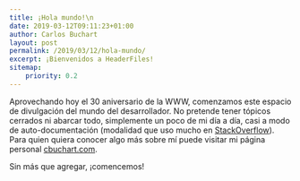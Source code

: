 ```yaml
---
title: ¡Hola mundo!\n
date: 2019-03-12T09:11:23+01:00
author: Carlos Buchart
layout: post
permalink: /2019/03/12/hola-mundo/
excerpt: ¡Bienvenidos a HeaderFiles!
sitemap:
    priority: 0.2
---
```

Aprovechando hoy el 30 aniversario de la WWW, comenzamos este espacio de divulgación del mundo del desarrollador. No pretende tener tópicos cerrados ni abarcar todo, simplemente un poco de mi día a día, casi a modo de auto-documentación (modalidad que uso mucho en [StackOverflow](https://stackoverflow.com/users/1485885/cbuchart)). Para quien quiera conocer algo más sobre mí puede visitar mi página personal [cbuchart.com](https://cbuchart.com).

Sin más que agregar, ¡comencemos!

